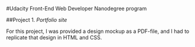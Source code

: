 #Udacity Front-End Web Developer Nanodegree program



##Project 1. _Portfolio site_


 For this project, I was provided a design mockup as a PDF-file, and I had to replicate that design in HTML and CSS.
